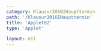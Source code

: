 ```yaml
---
category: Klausur2016IHaupttermin
path: '/Klausur2016IHaupttermin'
title: 'AppletB2'
type: 'Applet'

layout: nil
---
```

<link type="text/css" href="https://cdnjs.cloudflare.com/ajax/libs/jsxgraph/0.99.6/jsxgraph.css"><link rel="stylesheet" type="text/css" href="//cdnjs.cloudflare.com/ajax/libs/jsxgraph/0.99.7/jsxgraph.css" />
<div id="89d9fc34-2fc6-4d01-a797-ca698807be03" class="jxgbox" style="width:500px; height:500px">
<script type="text/javascript">
    (function() {
const board = JXG.JSXGraph.initBoard('89d9fc34-2fc6-4d01-a797-ca698807be03', {
    							boundingbox: [-10, 13, 7, -4],
                  axis: false
              });
              
var M = board.create('point', [0,0], {name:'M', fixed:true, color:'blue', size:2, label:{fontsize:18}}); 
var A = board.create('point', [-9,0], {name:'A', fixed:true, color:'blue', size:2, label:{fontsize:18}}); 
var S = board.create('point', [0,10], {name:'S', fixed:true, color:'blue', size:2, label:{fontsize:18}}); 

var B = board.create('point', [-2.12, -2.12], {name:'B', fixed:true, color:'blue'});
var C = board.create('point', [2.12, 2.12], {name:'C', fixed:true, color:'blue'});

board.create('segment', [C,S], {color:'blue'});
var AS = board.create('segment', [A,S], {color:'blue'});
board.create('segment', [B,S], {color:'blue'});
board.create('segment', [C,A], {color:'blue'});
board.create('segment', [C,M], {color:'blue'});
board.create('segment', [B,M], {color:'blue'});
board.create('segment', [A,B], {color:'blue'});
board.create('segment', [M,S], {color:'gray', strokewidth:3});

var P = board.create('glider', [AS], {name:'P', color:'orange', size:2, label:{fontsize:18}});
board.create('polygon', [A,M,P], {fillColor:'red'});
board.create('segment', [P,M], {color:'red', strokewidzh:1});
board.create('segment', [P,C], {color:'red', strokewidzh:1});
board.create('segment', [P,A], {color:'red', strokewidzh:1});
var PMA = board.create('angle', [P,M,A], {name:'&phi;',orthotype:'sectordot', label:{fontsize:15}, rasius:1});
var APM = board.create('angle', [A,P,M], {name:' ', orthotype:'sectordot', radius:1});
var NR_T = board.create('text', [-9.5, 12, '2016 HT 1 B2'], {fontsize:18});
var phi_t= board.create('text', [-7,10, function(){return '&phi; = ' + JXG.toFixed(PMA.Value()*180/Math.PI, 2);}],{fontsize:18, color:'orange'});
board.create('text', [-4.5, -0.3, '9'], {color:'green', fontsize:16});
board.create('text', [-0.8, -1, '6'], {color:'blue', fontsize:16});
board.create('text', [1.2, 1, '6'], {color:'blue', fontsize:16});
board.create('text', [0.1, 5, '12'], {color:'gray', fontsize:16}); })(); </script>
  </div>
